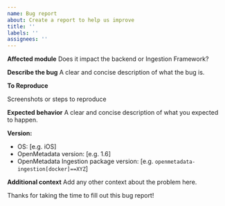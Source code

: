 ```yaml
---
name: Bug report
about: Create a report to help us improve
title: ''
labels: ''
assignees: ''
---
```


**Affected module**
Does it impact the backend or Ingestion Framework?

**Describe the bug**
A clear and concise description of what the bug is.

**To Reproduce**

Screenshots or steps to reproduce

**Expected behavior**
A clear and concise description of what you expected to happen.

**Version:**
 - OS: [e.g. iOS]
 - OpenMetadata version: [e.g. 1.6]
 - OpenMetadata Ingestion package version: [e.g. `openmetadata-ingestion[docker]==XYZ`]

**Additional context**
Add any other context about the problem here.

Thanks for taking the time to fill out this bug report!
